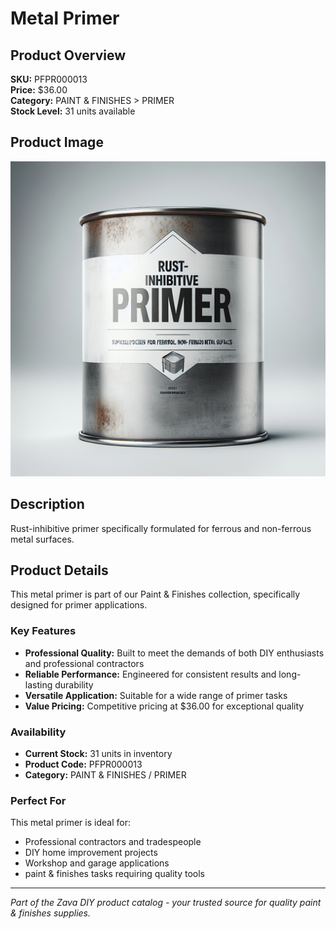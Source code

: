 # Metal Primer

## Product Overview

**SKU:** PFPR000013  
**Price:** $36.00  
**Category:** PAINT & FINISHES > PRIMER  
**Stock Level:** 31 units available  

## Product Image

![Metal Primer](https://raw.githubusercontent.com/microsoft/ai-tour-26-zava-diy-dataset-plus-mcp/refs/heads/main/images/paint_%26_finishes_primer_metal_primer_20250620_192924.png)

## Description

Rust-inhibitive primer specifically formulated for ferrous and non-ferrous metal surfaces.

## Product Details

This metal primer is part of our Paint & Finishes collection, specifically designed for primer applications. 

### Key Features

- **Professional Quality:** Built to meet the demands of both DIY enthusiasts and professional contractors
- **Reliable Performance:** Engineered for consistent results and long-lasting durability
- **Versatile Application:** Suitable for a wide range of primer tasks
- **Value Pricing:** Competitive pricing at $36.00 for exceptional quality

### Availability

- **Current Stock:** 31 units in inventory
- **Product Code:** PFPR000013
- **Category:** PAINT & FINISHES / PRIMER

### Perfect For

This metal primer is ideal for:
- Professional contractors and tradespeople
- DIY home improvement projects  
- Workshop and garage applications
- paint & finishes tasks requiring quality tools

---

*Part of the Zava DIY product catalog - your trusted source for quality paint & finishes supplies.*
